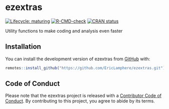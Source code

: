 
<!-- README.md is generated from README.Rmd. Please edit that file -->

# ezextras

<!-- badges: start -->

[![Lifecycle:
maturing](https://img.shields.io/badge/lifecycle-maturing-blue)](https://lifecycle.r-lib.org/articles/stages.html#maturing)
[![R-CMD-check](https://github.com/EricLamphere/ezextras/actions/workflows/check-release.yaml/badge.svg)](https://github.com/EricLamphere/ezextras/actions/workflows/check-release.yaml)
[![CRAN
status](https://www.r-pkg.org/badges/version/ezextras)](https://CRAN.R-project.org/package=ezextras)
<!-- badges: end -->

Utility functions to make coding and analysis even faster

## Installation

You can install the development version of ezextras from
[GitHub](https://github.com/EricLamphere/ezextras.git) with:

``` r
remotes::install_github("https://github.com/EricLamphere/ezextras.git")
```

## Code of Conduct

Please note that the ezextras project is released with a [Contributor
Code of
Conduct](https://contributor-covenant.org/version/2/0/CODE_OF_CONDUCT.html).
By contributing to this project, you agree to abide by its terms.
